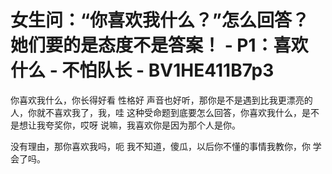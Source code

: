 # 女生问：“你喜欢我什么？”怎么回答？她们要的是态度不是答案！ - P1：喜欢什么 - 不怕队长 - BV1HE411B7p3

你喜欢我什么，你长得好看 性格好 声音也好听，那你是不是遇到比我更漂亮的人，你就不喜欢我了，我，哇 这种受命题到底要怎么回答，你喜欢我什么，是不是想让我夸奖你，哎呀 说嘛，我喜欢你是因为那个人是你。

没有理由，那你喜欢我吗，呃 我不知道，傻瓜，以后你不懂的事情我教你，你 学会了吗。